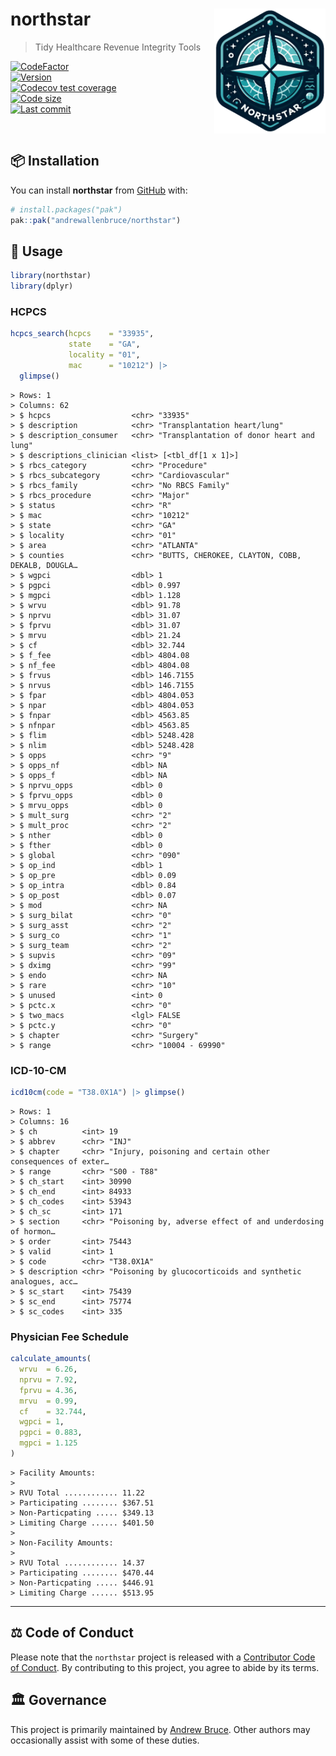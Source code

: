 
<!-- README.md is generated from README.Rmd. Please edit that file -->

# northstar <img src="man/figures/logo.png" align="right" height="200" />

> Tidy Healthcare Revenue Integrity Tools

<!-- badges: start -->

[![CodeFactor](https://www.codefactor.io/repository/github/andrewallenbruce/northstar/badge)](https://www.codefactor.io/repository/github/andrewallenbruce/northstar)
<br>
[![Version](https://img.shields.io/badge/version-0.0.4-red.svg)](https://github.com/andrewallenbruce/northstar)
<br> [![Codecov test
coverage](https://codecov.io/gh/andrewallenbruce/northstar/branch/master/graph/badge.svg)](https://app.codecov.io/gh/andrewallenbruce/northstar?branch=master)
<br> [![Code
size](https://img.shields.io/github/languages/code-size/andrewallenbruce/northstar.svg)](https://github.com/andrewallenbruce/northstar)
<br> [![Last
commit](https://img.shields.io/github/last-commit/andrewallenbruce/northstar.svg)](https://github.com/andrewallenbruce/northstar/commits/master)
<br>

<!-- badges: end -->

<br>

## :package: Installation

You can install **northstar** from [GitHub](https://github.com/) with:

``` r
# install.packages("pak")
pak::pak("andrewallenbruce/northstar")
```

## :beginner: Usage

``` r
library(northstar)
library(dplyr)
```

### HCPCS

``` r
hcpcs_search(hcpcs    = "33935",
             state    = "GA",
             locality = "01",
             mac      = "10212") |>
  glimpse()
```

    > Rows: 1
    > Columns: 62
    > $ hcpcs                  <chr> "33935"
    > $ description            <chr> "Transplantation heart/lung"
    > $ description_consumer   <chr> "Transplantation of donor heart and lung"
    > $ descriptions_clinician <list> [<tbl_df[1 x 1]>]
    > $ rbcs_category          <chr> "Procedure"
    > $ rbcs_subcategory       <chr> "Cardiovascular"
    > $ rbcs_family            <chr> "No RBCS Family"
    > $ rbcs_procedure         <chr> "Major"
    > $ status                 <chr> "R"
    > $ mac                    <chr> "10212"
    > $ state                  <chr> "GA"
    > $ locality               <chr> "01"
    > $ area                   <chr> "ATLANTA"
    > $ counties               <chr> "BUTTS, CHEROKEE, CLAYTON, COBB, DEKALB, DOUGLA…
    > $ wgpci                  <dbl> 1
    > $ pgpci                  <dbl> 0.997
    > $ mgpci                  <dbl> 1.128
    > $ wrvu                   <dbl> 91.78
    > $ nprvu                  <dbl> 31.07
    > $ fprvu                  <dbl> 31.07
    > $ mrvu                   <dbl> 21.24
    > $ cf                     <dbl> 32.744
    > $ f_fee                  <dbl> 4804.08
    > $ nf_fee                 <dbl> 4804.08
    > $ frvus                  <dbl> 146.7155
    > $ nrvus                  <dbl> 146.7155
    > $ fpar                   <dbl> 4804.053
    > $ npar                   <dbl> 4804.053
    > $ fnpar                  <dbl> 4563.85
    > $ nfnpar                 <dbl> 4563.85
    > $ flim                   <dbl> 5248.428
    > $ nlim                   <dbl> 5248.428
    > $ opps                   <chr> "9"
    > $ opps_nf                <dbl> NA
    > $ opps_f                 <dbl> NA
    > $ nprvu_opps             <dbl> 0
    > $ fprvu_opps             <dbl> 0
    > $ mrvu_opps              <dbl> 0
    > $ mult_surg              <chr> "2"
    > $ mult_proc              <chr> "2"
    > $ nther                  <dbl> 0
    > $ fther                  <dbl> 0
    > $ global                 <chr> "090"
    > $ op_ind                 <dbl> 1
    > $ op_pre                 <dbl> 0.09
    > $ op_intra               <dbl> 0.84
    > $ op_post                <dbl> 0.07
    > $ mod                    <chr> NA
    > $ surg_bilat             <chr> "0"
    > $ surg_asst              <chr> "2"
    > $ surg_co                <chr> "1"
    > $ surg_team              <chr> "2"
    > $ supvis                 <chr> "09"
    > $ dximg                  <chr> "99"
    > $ endo                   <chr> NA
    > $ rare                   <chr> "10"
    > $ unused                 <int> 0
    > $ pctc.x                 <chr> "0"
    > $ two_macs               <lgl> FALSE
    > $ pctc.y                 <chr> "0"
    > $ chapter                <chr> "Surgery"
    > $ range                  <chr> "10004 - 69990"

### ICD-10-CM

``` r
icd10cm(code = "T38.0X1A") |> glimpse()
```

    > Rows: 1
    > Columns: 16
    > $ ch          <int> 19
    > $ abbrev      <chr> "INJ"
    > $ chapter     <chr> "Injury, poisoning and certain other consequences of exter…
    > $ range       <chr> "S00 - T88"
    > $ ch_start    <int> 30990
    > $ ch_end      <int> 84933
    > $ ch_codes    <int> 53943
    > $ ch_sc       <int> 171
    > $ section     <chr> "Poisoning by, adverse effect of and underdosing of hormon…
    > $ order       <int> 75443
    > $ valid       <int> 1
    > $ code        <chr> "T38.0X1A"
    > $ description <chr> "Poisoning by glucocorticoids and synthetic analogues, acc…
    > $ sc_start    <int> 75439
    > $ sc_end      <int> 75774
    > $ sc_codes    <int> 335

### Physician Fee Schedule

``` r
calculate_amounts(
  wrvu  = 6.26,
  nprvu = 7.92,
  fprvu = 4.36,
  mrvu  = 0.99,
  cf    = 32.744,
  wgpci = 1,
  pgpci = 0.883,
  mgpci = 1.125
)
```

    > Facility Amounts:
    > 
    > RVU Total ............ 11.22
    > Participating ........ $367.51
    > Non-Particpating ..... $349.13
    > Limiting Charge ...... $401.50
    > 
    > Non-Facility Amounts:
    > 
    > RVU Total ............ 14.37
    > Participating ........ $470.44
    > Non-Particpating ..... $446.91
    > Limiting Charge ...... $513.95

------------------------------------------------------------------------

## :balance_scale: Code of Conduct

Please note that the `northstar` project is released with a [Contributor
Code of
Conduct](https://andrewallenbruce.github.io/northstar/CODE_OF_CONDUCT.html).
By contributing to this project, you agree to abide by its terms.

## :classical_building: Governance

This project is primarily maintained by [Andrew
Bruce](https://github.com/andrewallenbruce). Other authors may
occasionally assist with some of these duties.
